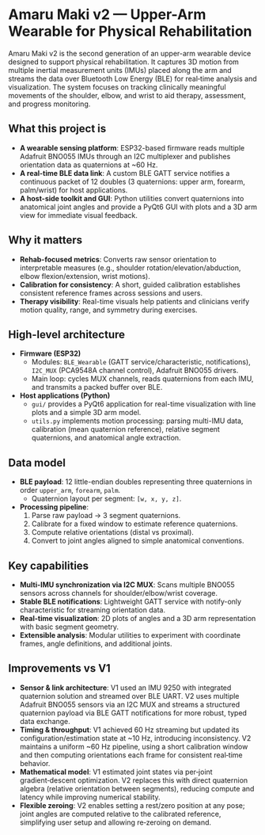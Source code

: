 # Amaru Maki v2 — Upper-Arm Wearable for Physical Rehabilitation

Amaru Maki v2 is the second generation of an upper-arm wearable device designed to support physical rehabilitation. It captures 3D motion from multiple inertial measurement units (IMUs) placed along the arm and streams the data over Bluetooth Low Energy (BLE) for real‑time analysis and visualization. The system focuses on tracking clinically meaningful movements of the shoulder, elbow, and wrist to aid therapy, assessment, and progress monitoring.

## What this project is
- **A wearable sensing platform**: ESP32-based firmware reads multiple Adafruit BNO055 IMUs through an I2C multiplexer and publishes orientation data as quaternions at ~60 Hz.
- **A real-time BLE data link**: A custom BLE GATT service notifies a continuous packet of 12 doubles (3 quaternions: upper arm, forearm, palm/wrist) for host applications.
- **A host-side toolkit and GUI**: Python utilities convert quaternions into anatomical joint angles and provide a PyQt6 GUI with plots and a 3D arm view for immediate visual feedback.

## Why it matters
- **Rehab-focused metrics**: Converts raw sensor orientation to interpretable measures (e.g., shoulder rotation/elevation/abduction, elbow flexion/extension, wrist motions).
- **Calibration for consistency**: A short, guided calibration establishes consistent reference frames across sessions and users.
- **Therapy visibility**: Real-time visuals help patients and clinicians verify motion quality, range, and symmetry during exercises.

## High-level architecture
- **Firmware (ESP32)**
  - Modules: `BLE_Wearable` (GATT service/characteristic, notifications), `I2C_MUX` (PCA9548A channel control), Adafruit BNO055 drivers.
  - Main loop: cycles MUX channels, reads quaternions from each IMU, and transmits a packed buffer over BLE.
- **Host applications (Python)**
  - `gui/` provides a PyQt6 application for real-time visualization with line plots and a simple 3D arm model.
  - `utils.py` implements motion processing: parsing multi-IMU data, calibration (mean quaternion reference), relative segment quaternions, and anatomical angle extraction.

## Data model
- **BLE payload**: 12 little-endian doubles representing three quaternions in order `upper_arm`, `forearm`, `palm`.
  - Quaternion layout per segment: `[w, x, y, z]`.
- **Processing pipeline**:
  1) Parse raw payload → 3 segment quaternions.
  2) Calibrate for a fixed window to estimate reference quaternions.
  3) Compute relative orientations (distal vs proximal).
  4) Convert to joint angles aligned to simple anatomical conventions.

## Key capabilities
- **Multi-IMU synchronization via I2C MUX**: Scans multiple BNO055 sensors across channels for shoulder/elbow/wrist coverage.
- **Stable BLE notifications**: Lightweight GATT service with notify-only characteristic for streaming orientation data.
- **Real-time visualization**: 2D plots of angles and a 3D arm representation with basic segment geometry.
- **Extensible analysis**: Modular utilities to experiment with coordinate frames, angle definitions, and additional joints.

## Improvements vs V1
- **Sensor & link architecture**: V1 used an IMU 9250 with integrated quaternion solution and streamed over BLE UART. V2 uses multiple Adafruit BNO055 sensors via an I2C MUX and streams a structured quaternion payload via BLE GATT notifications for more robust, typed data exchange.
- **Timing & throughput**: V1 achieved 60 Hz streaming but updated its configuration/estimation state at ~10 Hz, introducing inconsistency. V2 maintains a uniform ~60 Hz pipeline, using a short calibration window and then computing orientations each frame for consistent real‑time behavior.
- **Mathematical model**: V1 estimated joint states via per‑joint gradient‑descent optimization. V2 replaces this with direct quaternion algebra (relative orientation between segments), reducing compute and latency while improving numerical stability.
- **Flexible zeroing**: V2 enables setting a rest/zero position at any pose; joint angles are computed relative to the calibrated reference, simplifying user setup and allowing re‑zeroing on demand.


